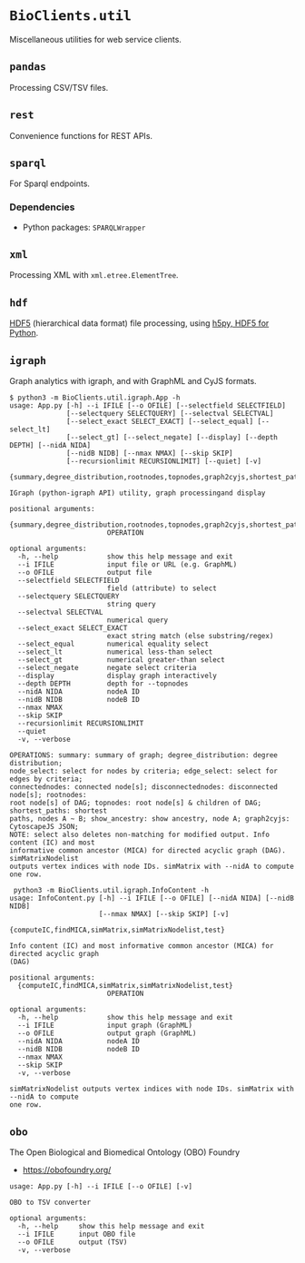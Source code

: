 # `BioClients.util`

Miscellaneous utilities for web service clients.

##  `pandas`

Processing CSV/TSV files.

##  `rest`

Convenience functions for REST APIs.

##  `sparql`

For Sparql endpoints.

### Dependencies

* Python packages: `SPARQLWrapper`

##  `xml`

Processing XML with `xml.etree.ElementTree`.

##  `hdf`

[HDF5](https://www.hdfgroup.org/) (hierarchical data format)
file processing, using [h5py, HDF5 for Python](https://docs.h5py.org/).

##  `igraph`

Graph analytics with igraph, and with GraphML and CyJS formats.

```
$ python3 -m BioClients.util.igraph.App -h
usage: App.py [-h] --i IFILE [--o OFILE] [--selectfield SELECTFIELD]
              [--selectquery SELECTQUERY] [--selectval SELECTVAL]
              [--select_exact SELECT_EXACT] [--select_equal] [--select_lt]
              [--select_gt] [--select_negate] [--display] [--depth DEPTH] [--nidA NIDA]
              [--nidB NIDB] [--nmax NMAX] [--skip SKIP]
              [--recursionlimit RECURSIONLIMIT] [--quiet] [-v]
              {summary,degree_distribution,rootnodes,topnodes,graph2cyjs,shortest_path,show_ancestry,connectednodes,disconnectednodes,node_select,edge_select,ic_computeIC,ic_findMICA,ic_simMatrix,ic_simMatrixNodelist,ic_test}

IGraph (python-igraph API) utility, graph processingand display

positional arguments:
  {summary,degree_distribution,rootnodes,topnodes,graph2cyjs,shortest_path,show_ancestry,connectednodes,disconnectednodes,node_select,edge_select,ic_computeIC,ic_findMICA,ic_simMatrix,ic_simMatrixNodelist,ic_test}
                        OPERATION

optional arguments:
  -h, --help            show this help message and exit
  --i IFILE             input file or URL (e.g. GraphML)
  --o OFILE             output file
  --selectfield SELECTFIELD
                        field (attribute) to select
  --selectquery SELECTQUERY
                        string query
  --selectval SELECTVAL
                        numerical query
  --select_exact SELECT_EXACT
                        exact string match (else substring/regex)
  --select_equal        numerical equality select
  --select_lt           numerical less-than select
  --select_gt           numerical greater-than select
  --select_negate       negate select criteria
  --display             display graph interactively
  --depth DEPTH         depth for --topnodes
  --nidA NIDA           nodeA ID
  --nidB NIDB           nodeB ID
  --nmax NMAX
  --skip SKIP
  --recursionlimit RECURSIONLIMIT
  --quiet
  -v, --verbose

OPERATIONS: summary: summary of graph; degree_distribution: degree distribution;
node_select: select for nodes by criteria; edge_select: select for edges by criteria;
connectednodes: connected node[s]; disconnectednodes: disconnected node[s]; rootnodes:
root node[s] of DAG; topnodes: root node[s] & children of DAG; shortest_paths: shortest
paths, nodes A ~ B; show_ancestry: show ancestry, node A; graph2cyjs: CytoscapeJS JSON;
NOTE: select also deletes non-matching for modified output. Info content (IC) and most
informative common ancestor (MICA) for directed acyclic graph (DAG). simMatrixNodelist
outputs vertex indices with node IDs. simMatrix with --nidA to compute one row.
```

```
 python3 -m BioClients.util.igraph.InfoContent -h
usage: InfoContent.py [-h] --i IFILE [--o OFILE] [--nidA NIDA] [--nidB NIDB]
                      [--nmax NMAX] [--skip SKIP] [-v]
                      {computeIC,findMICA,simMatrix,simMatrixNodelist,test}

Info content (IC) and most informative common ancestor (MICA) for directed acyclic graph
(DAG)

positional arguments:
  {computeIC,findMICA,simMatrix,simMatrixNodelist,test}
                        OPERATION

optional arguments:
  -h, --help            show this help message and exit
  --i IFILE             input graph (GraphML)
  --o OFILE             output graph (GraphML)
  --nidA NIDA           nodeA ID
  --nidB NIDB           nodeB ID
  --nmax NMAX
  --skip SKIP
  -v, --verbose

simMatrixNodelist outputs vertex indices with node IDs. simMatrix with --nidA to compute
one row.
```

##  `obo`

The Open Biological and Biomedical Ontology (OBO) Foundry

* <https://obofoundry.org/>

```
usage: App.py [-h] --i IFILE [--o OFILE] [-v]

OBO to TSV converter

optional arguments:
  -h, --help     show this help message and exit
  --i IFILE      input OBO file
  --o OFILE      output (TSV)
  -v, --verbose
```
